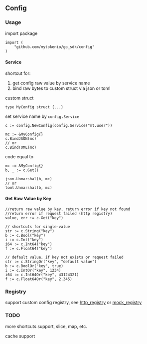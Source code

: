 ## Config

### Usage

import package

```
import (
    "github.com/mytokenio/go_sdk/config"
)

```

#### Service

shortcut for:
1. get config raw value by service name
2. bind raw bytes to custom struct via json or toml

custom struct 

```
type MyConfig struct {...}
```


set service name by `config.Service`
```
c := config.NewConfig(config.Service("mt.user"))
```

```
mc := &MyConfig{}
c.BindJSON(mc)
// or
c.BindTOML(mc)
```

code equal to
```
mc := &MyConfig{}
b, _ := c.Get()

json.Unmarshal(b, mc)
// or
toml.Unmarshal(b, mc)
```


#### Get Raw Value by Key

```
//return raw value by key, return error if key not found
//return error if request failed (http registry)
value, err := c.Get("key")

// shortcuts for single-value 
str := c.String("key")
b := c.Bool("key")
i := c.Int("key")
i64 := c.Int64("key")
f := c.Float64("key")

// default value, if key not exists or request failed
str := c.StringOr("key", "default value")
b := c.BoolOr("key", true)
i := c.IntOr("key", 1234)
i64 := c.Int64Or("key", 43124321)
f := c.Float64Or("key", 2.345)

```

### Registry

support custom config registry, see [http_registry](https://github.com/mytokenio/go_sdk/blob/master/config/registry/http_registry.go) or [mock_registry](https://github.com/mytokenio/go_sdk/blob/master/config/registry/mock_registry.go)

### TODO

more shortcuts support, slice, map, etc.

cache support

